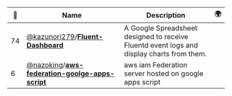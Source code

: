 |:star2: | Name | Description | 🌍|
|---|---|---|---|
|74|[@kazunori279](https://github.com/kazunori279)/[**Fluent-Dashboard**](https://github.com/kazunori279/Fluent-Dashboard)|A Google Spreadsheet designed to receive Fluentd event logs and display charts from them.||
|6|[@nazoking](https://github.com/nazoking)/[**aws-federation-goolge-apps-script**](https://github.com/nazoking/aws-federation-goolge-apps-script)|aws iam Federation server hosted on google apps script||

